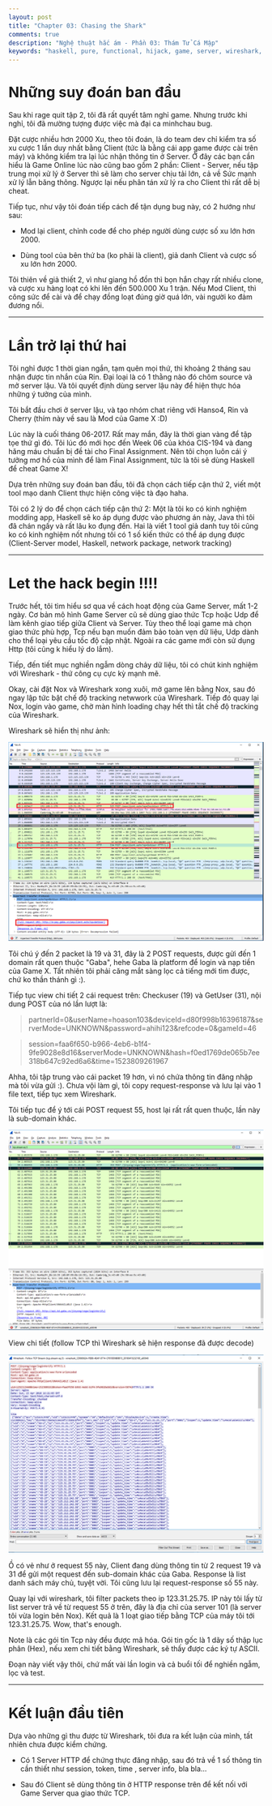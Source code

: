 ```yaml
---
layout: post
title: "Chapter 03: Chasing the Shark"
comments: true
description: "Nghệ thuật hắc ám - Phần 03: Thám Tử Cá Mập"
keywords: "haskell, pure, functional, hijack, game, server, wireshark, tcp, packet, filter"
---
```


# Những suy đoán ban đầu

Sau khi rage quit tập 2, tôi đã rất quyết tâm nghỉ game. Nhưng trước khi nghỉ, tôi đã mường tượng được việc mà đại ca minhchau bug.

Đặt cược nhiều hơn 2000 Xu, theo tôi đoán, là do team dev chỉ kiểm tra số xu cược 1 lần duy nhất bằng Client (tức là bằng cái app game được cài trên máy) và không kiểm tra lại lúc nhận thông tin ở Server. Ở đây các bạn cần hiểu là Game Online lúc nào cũng bao gồm 2 phần: Client - Server, nếu tập trung mọi xử lý ở Server thì sẽ làm cho server chịu tải lớn, cả về Sức mạnh xử lý lẫn băng thông. Ngược lại nếu phân tán xử lý ra cho Client thì rất dễ bị cheat.

Tiếp tục, như vậy tôi đoán tiếp cách để tận dụng bug này, có 2 hướng như sau:

* Mod lại client, chỉnh code để cho phép người dùng cược số xu lớn hơn 2000.

* Dùng tool của bên thứ ba (ko phải là client), giả danh Client và cược số xu lớn hơn 2000.

Tôi thiên về giả thiết 2, vì như giang hồ đồn thì bọn hắn chạy rất nhiều clone, và cược xu hàng loạt có khi lên đến 500.000 Xu 1 trận. Nếu Mod Client, thì công sức để cài và để chạy đồng loạt đúng giờ quá lớn, vài người ko đảm đương nổi.

---

# Lần trở lại thứ hai

Tôi nghỉ được 1 thời gian ngắn, tạm quên mọi thứ, thì khoảng 2 tháng sau nhận được tin nhắn của Rin. Đại loại là có 1 thằng nào đó chôm source và mở server lậu. Và tôi quyết định dùng server lậu này để hiện thực hóa những ý tưởng của mình.

Tôi bắt đầu chơi ở server lậu, và tạo nhóm chat riêng với Hanso4, Rin và Cherry (thím này về sau là Mod của Game X :D)

Lúc này là cuối tháng 06-2017. Rất may mắn, đây là thời gian vàng để tập tọe thứ gì đó. Tôi lúc đó mới học đến Week 06 của khóa CIS-194 và đang hăng máu chuẩn bị đề tài cho Final Assignment. Nên tôi chọn luôn cái ý tưởng mơ hồ của mình để làm Final Assignment, tức là tôi sẽ dùng Haskell để cheat Game X!

Dựa trên những suy đoán ban đầu, tôi đã chọn cách tiếp cận thứ 2, viết một tool mạo danh Client thực hiện công việc tà đạo haha.

Tôi có 2 lý do để chọn cách tiếp cận thứ 2: Một là tôi ko có kinh nghiệm modding app, Haskell sẽ ko áp dụng được vào phương án này, Java thì tôi đã chán ngấy và rất lâu ko đụng đến. Hai là viết 1 tool giả danh tuy tôi cũng ko có kinh nghiệm nốt nhưng tôi có 1 số kiến thức có thể áp dụng được (Client-Server model, Haskell, network package, network tracking)

---

# Let the hack begin !!!!

Trước hết, tôi tìm hiểu sơ qua về cách hoạt động của Game Server, mất 1-2 ngày. Cơ bản mô hình Game Server cũ sẽ dùng giao thức Tcp hoặc Udp để làm kênh giao tiếp giữa Client và Server. Tùy theo thể loại game mà chọn giao thức phù hợp, Tcp nếu bạn muốn đảm bảo toàn vẹn dữ liệu, Udp dành cho thể loại yêu cầu tốc độ cập nhật. Ngoài ra các game mới còn sử dụng Http (tôi cũng k hiểu lý do lắm).

Tiếp, đến tiết mục nghiền ngẫm dòng chảy dữ liệu, tôi có chút kinh nghiệm với Wireshark - thứ công cụ cực kỳ mạnh mẽ.

Okay, cài đặt Nox và Wireshark xong xuôi, mở game lên bằng Nox, sau đó ngay lập tức bật chế độ tracking netwwork của Wireshark. Tiếp đó quay lại Nox, login vào game, chờ màn hình loading chạy hết thì tắt chế độ tracking của Wireshark.

Wireshark sẽ hiển thị như ảnh:

![Wireshark capture](/assets/images/aspect-of-programming/wireshark.png)

Tôi chú ý đến 2 packet là 19 và 31, đây là 2 POST requests, được gửi đến 1 domain rất quen thuộc "Gaba", hehe Gaba là platform để login và nạp tiền của Game X. Tất nhiên tôi phải căng mắt sàng lọc cả tiếng mới tìm được, chứ ko thần thánh gì :). 

Tiếp tục view chi tiết 2 cái request trên: Checkuser (19) và GetUser (31), nội dung POST của nó lần lượt là:

> partnerId=0&userName=hoason103&deviceId=d80f998b16396187&serverMode=UNKNOWN&password=ahihi123&refcode=0&gameId=46

> session=faa6f650-b966-4eb6-b1f4-9fe9028e8d16&serverMode=UNKNOWN&hash=f0ed1769de065b7ee318b647c92ed6a6&time=1523809261967

Ahha, tôi tập trung vào cái packet 19 hơn, vì nó chứa thông tin đăng nhập mà tôi vừa gửi :). Chưa vội làm gì, tôi copy request-response và lưu lại vào 1 file text, tiếp tục xem Wireshark.

Tôi tiếp tục để ý tới cái POST request 55, host lại rất rất quen thuộc, lần này là sub-domain khác.

![Wireshark capture](/assets/images/aspect-of-programming/wireshark2.png)

View chi tiết (follow TCP thì Wireshark sẽ hiện response đã được decode)

![Wireshark capture](/assets/images/aspect-of-programming/wireshark3.png)

Ồ có vẻ như ở request 55 này, Client đang dùng thông tin từ 2 request 19 và 31 để gửi một request đến sub-domain khác của Gaba. Response là list danh sách máy chủ, tuyệt vời. Tôi cũng lưu lại request-response số 55 này.

Quay lại với wireshark, tôi filter packets theo ip 123.31.25.75. IP này tôi lấy từ list server trả về từ request 55 ở trên, đây là địa chỉ của server 101 (là server tôi vừa login bên Nox). Kết quả là 1 loạt giao tiếp bằng TCP của máy tôi tới 123.31.25.75. Wow, that's enough. 

Note là các gói tin Tcp này đều được mã hóa. Gói tin gốc là 1 dãy số thập lục phân (Hex), nếu xem chi tiết bằng Wireshark, sẽ thấy được các ký tự ASCII.

Đoạn này viết vậy thôi, chứ mất vài lần login và cả buổi tối để nghiền ngẫm, lọc và test.

---

# Kết luận đầu tiên

Dựa vào những gì thu được từ Wireshark, tôi đưa ra kết luận của mình, tất nhiên chưa được kiểm chứng.

* Có 1 Server HTTP để chứng thực đăng nhập, sau đó trả về 1 số thông tin cần thiết như session, token, time , server info, bla bla...

* Sau đó Client sẽ dùng thông tin ở HTTP response trên để kết nối với Game Server qua giao thức TCP.




